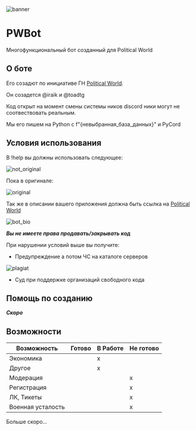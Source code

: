 ![banner](https://cdn.discordapp.com/attachments/1102545134773616731/1113766758524928030/C35641FC-5B6F-4C05-B0D2-685060B94D73.jpg)
# PWBot
Многофункциональный бот созданный для Political World

## О боте
Его созадют по инициативе ГН [Political World](https://discord.gg/d9dMaQTbye).

Он созадется @iraik и @toadtg

Код открыт на момент смены системы ников discord ники могут не соотвествовать реальным.

Мы его пишем на Python с f"{невыбранная_база_данных}" и PyCord

## Условия использования
В !help вы должны использовать следующее:

![not_original](https://i.imgur.com/DpgrMrK.png)

Пока в оригинале:

![original](https://cdn.discordapp.com/attachments/1082327909722751029/1113760150344437760/image.png)

Так же в описании вашего приложения должна быть ссылка на [Political World](https://discord.gg/d9dMaQTbye)

![bot_bio](https://github.com/dttric/PWBot/assets/87319664/7a194b78-6802-42c9-af1f-3842dec978c5)

***Вы не имеете права продавать/закрывать код***

При нарушении условий выше вы получите:
- Предупреждение а потом ЧС на каталоге серверов

![plagiat](https://github.com/dttric/PWBot/assets/87319664/c468b3c6-617f-4777-b490-9c2a4bea2503)

- Суд при поддержке организаций свободного кода

## Помощь по созданию
***Скоро***

## Возможности
| Возможность | Готово |В Работе| Не готово |
|-------------|--------|--------|-----------|
| Экономика | | x | |
| Другое | | x | |
| Модерация | | | x |
| Регистрация | | | x |
| ЛК, Тикеты | | | x |
| Военная усталость | | | x |

Больше скоро...
